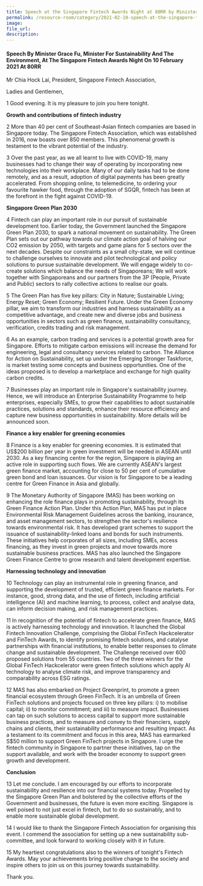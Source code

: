 ```yaml
---
title: Speech at the Singapore Fintech Awards Night at 80RR by Minister Grace Fu
permalink: /resource-room/category/2021-02-10-speech-at-the-singapore-fintech-awards/  
image:  
file_url:  
description:
---
```

#### Speech By Minister Grace Fu, Minister For Sustainability And The Environment, At The Singapore Fintech Awards Night On 10 February 2021 At 80RR

Mr Chia Hock Lai, President, Singapore Fintech Association,

Ladies and Gentlemen,

1 Good evening. It is my pleasure to join you here tonight.

**Growth and contributions of fintech industry**

2 More than 40 per cent of Southeast-Asian fintech companies are based in Singapore today. The Singapore Fintech Association, which was established in 2016, now boasts over 850 members. This phenomenal growth is testament to the vibrant potential of the industry.

3 Over the past year, as we all learnt to live with COVID-19, many businesses had to change their way of operating by incorporating new technologies into their workplace. Many of our daily tasks had to be done remotely, and as a result, adoption of digital payments has been greatly accelerated. From shopping online, to telemedicine, to ordering your favourite hawker food, through the adoption of SGQR, fintech has been at the forefront in the fight against COVID-19.

**Singapore Green Plan 2030**

4 Fintech can play an important role in our pursuit of sustainable development too. Earlier today, the Government launched the Singapore Green Plan 2030, to spark a national movement on sustainability. The Green Plan sets out our pathway towards our climate action goal of halving our CO2 emission by 2050, with targets and game plans for 5 sectors over the next decades. Despite our constraints as a small city-state, we will continue to challenge ourselves to innovate and pilot technological and policy solutions to pursue sustainable development. We will engage widely to co-create solutions which balance the needs of Singaporeans; We will work together with Singaporeans and our partners from the 3P (People, Private and Public) sectors to rally collective actions to realise our goals.

5 The Green Plan has five key pillars: City in Nature; Sustainable Living; Energy Reset; Green Economy; Resilient Future. Under the Green Economy pillar, we aim to transform our industries and harness sustainability as a competitive advantage, and create new and diverse jobs and business opportunities in sectors such as green finance, sustainability consultancy, verification, credits trading and risk management.

6 As an example, carbon trading and services is a potential growth area for Singapore. Efforts to mitigate carbon emissions will increase the demand for engineering, legal and consultancy services related to carbon. The Alliance for Action on Sustainability, set up under the Emerging Stronger Taskforce, is market testing some concepts and business opportunities. One of the ideas proposed is to develop a marketplace and exchange for high quality carbon credits.

7 Businesses play an important role in Singapore&#39;s sustainability journey. Hence, we will introduce an Enterprise Sustainability Programme to help enterprises, especially SMEs, to grow their capabilities to adopt sustainable practices, solutions and standards, enhance their resource efficiency and capture new business opportunities in sustainability. More details will be announced soon.

**Finance a key enabler for greening economies**

8 Finance is a key enabler for greening economies. It is estimated that US$200 billion per year in green investment will be needed in ASEAN until 2030. As a key financing centre for the region, Singapore is playing an active role in supporting such flows. We are currently ASEAN&#39;s largest green finance market, accounting for close to 50 per cent of cumulative green bond and loan issuances. Our vision is for Singapore to be a leading centre for Green Finance in Asia and globally.

9 The Monetary Authority of Singapore (MAS) has been working on enhancing the role finance plays in promoting sustainability, through its Green Finance Action Plan. Under this Action Plan, MAS has put in place Environmental Risk Management Guidelines across the banking, insurance, and asset management sectors, to strengthen the sector&#39;s resilience towards environmental risk. It has developed grant schemes to support the issuance of sustainability-linked loans and bonds for such instruments. These initiatives help corporates of all sizes, including SMEs, access financing, as they invest in green projects and move towards more sustainable business practices. MAS has also launched the Singapore Green Finance Centre to grow research and talent development expertise.

**Harnessing technology and innovation**

10 Technology can play an instrumental role in greening finance, and supporting the development of trusted, efficient green finance markets. For instance, good, strong data, and the use of fintech, including artificial intelligence (AI) and machine learning, to process, collect and analyse data, can inform decision making, and risk management practices.

11 In recognition of the potential of fintech to accelerate green finance, MAS is actively harnessing technology and innovation. It launched the Global Fintech Innovation Challenge, comprising the Global FinTech Hackcelerator and FinTech Awards, to identify promising fintech solutions, and catalyse partnerships with financial institutions, to enable better responses to climate change and sustainable development. The Challenge received over 600 proposed solutions from 55 countries. Two of the three winners for the Global FinTech Hackcelerator were green fintech solutions which apply AI technology to analyse climate risk, and improve transparency and comparability across ESG ratings.

12 MAS has also embarked on Project Greenprint, to promote a green financial ecosystem through Green FinTech. It is an umbrella of Green FinTech solutions and projects focused on three key pillars: i) to mobilise capital; ii) to monitor commitment; and iii) to measure impact. Businesses can tap on such solutions to access capital to support more sustainable business practices, and to measure and convey to their financiers, supply chains and clients, their sustainability performance and resulting impact. As a testament to its commitment and focus in this area, MAS has earmarked S$50 million to support Green FinTech projects in Singapore. I urge the fintech community in Singapore to partner these initiatives, tap on the support available, and work with the broader economy to support green growth and development.

**Conclusion**

13 Let me conclude. I am encouraged by our efforts to incorporate sustainability and resilience into our financial systems today. Propelled by the Singapore Green Plan and bolstered by the collective efforts of the Government and businesses, the future is even more exciting. Singapore is well poised to not just excel in fintech, but to do so sustainably, and to enable more sustainable global development.

14 I would like to thank the Singapore Fintech Association for organising this event. I commend the association for setting up a new sustainability sub-committee, and look forward to working closely with it in future.

15 My heartiest congratulations also to the winners of tonight&#39;s Fintech Awards. May your achievements bring positive change to the society and inspire others to join us on this journey towards sustainability.

Thank you.

